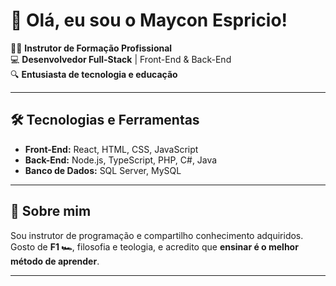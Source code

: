 # 👋 Olá, eu sou o Maycon Espricio!

👨‍🏫 **Instrutor de Formação Profissional**  
💻 **Desenvolvedor Full-Stack** | Front-End & Back-End  
🔍 **Entusiasta de tecnologia e educação**

---

## 🛠️ **Tecnologias e Ferramentas**
- **Front-End:** React, HTML, CSS, JavaScript  
- **Back-End:** Node.js, TypeScript, PHP, C#, Java
- **Banco de Dados:** SQL Server, MySQL   

---

## 📘 **Sobre mim**
Sou instrutor de programação e compartilho conhecimento adquiridos.  
Gosto de **F1 🏎️**, filosofia e teologia, e acredito que **ensinar é o melhor método de aprender**.  

---
